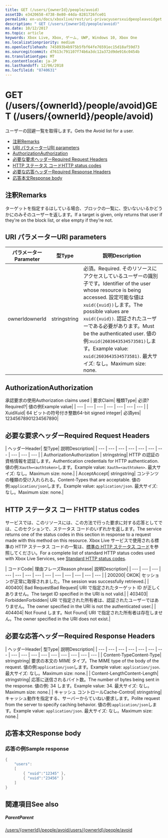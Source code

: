 ```yaml
---
title: GET (/users/{ownerId}/people/avoid)
assetID: e3420658-4738-8e80-44da-8281726fce01
permalink: en-us/docs/xboxlive/rest/uri-privacyusersxuidpeopleavoidget.html
description: " GET (/users/{ownerId}/people/avoid)"
ms.date: 10/12/2017
ms.topic: article
keywords: Xbox Live, Xbox, ゲーム, UWP, Windows 10, Xbox One
ms.localizationpriority: medium
ms.openlocfilehash: 745893b4b975b5fbf64fe76591ec15d18af59d73
ms.sourcegitcommit: d7613c791107f74b6a3dc12a372d9de916c0454b
ms.translationtype: MT
ms.contentlocale: ja-JP
ms.lasthandoff: 12/06/2018
ms.locfileid: "8740631"
---
```

# <a name="get-usersowneridpeopleavoid"></a><span data-ttu-id="f39e9-104">GET (/users/{ownerId}/people/avoid)</span><span class="sxs-lookup"><span data-stu-id="f39e9-104">GET (/users/{ownerId}/people/avoid)</span></span>
<span data-ttu-id="f39e9-105">ユーザーの回避一覧を取得します。</span><span class="sxs-lookup"><span data-stu-id="f39e9-105">Gets the Avoid list for a user.</span></span>

  * [<span data-ttu-id="f39e9-106">注釈</span><span class="sxs-lookup"><span data-stu-id="f39e9-106">Remarks</span></span>](#ID4EQ)
  * [<span data-ttu-id="f39e9-107">URI パラメーター</span><span class="sxs-lookup"><span data-stu-id="f39e9-107">URI parameters</span></span>](#ID4EZ)
  * [<span data-ttu-id="f39e9-108">Authorization</span><span class="sxs-lookup"><span data-stu-id="f39e9-108">Authorization</span></span>](#ID4EEB)
  * [<span data-ttu-id="f39e9-109">必要な要求ヘッダー</span><span class="sxs-lookup"><span data-stu-id="f39e9-109">Required Request Headers</span></span>](#ID4EJC)
  * [<span data-ttu-id="f39e9-110">HTTP ステータス コード</span><span class="sxs-lookup"><span data-stu-id="f39e9-110">HTTP status codes</span></span>](#ID4EYD)
  * [<span data-ttu-id="f39e9-111">必要な応答ヘッダー</span><span class="sxs-lookup"><span data-stu-id="f39e9-111">Required Response Headers</span></span>](#ID4E1F)
  * [<span data-ttu-id="f39e9-112">応答本文</span><span class="sxs-lookup"><span data-stu-id="f39e9-112">Response body</span></span>](#ID4ESH)

<a id="ID4EQ"></a>


## <a name="remarks"></a><span data-ttu-id="f39e9-113">注釈</span><span class="sxs-lookup"><span data-stu-id="f39e9-113">Remarks</span></span>

<span data-ttu-id="f39e9-114">ターゲットを指定するはしている場合、ブロックの一覧に、空いないいるかどうかにのみそのユーザーを返します。</span><span class="sxs-lookup"><span data-stu-id="f39e9-114">If a target is given, only returns that user if they're on the block list, or else empty if they're not.</span></span>

<a id="ID4EZ"></a>


## <a name="uri-parameters"></a><span data-ttu-id="f39e9-115">URI パラメーター</span><span class="sxs-lookup"><span data-stu-id="f39e9-115">URI parameters</span></span>

| <span data-ttu-id="f39e9-116">パラメーター</span><span class="sxs-lookup"><span data-stu-id="f39e9-116">Parameter</span></span>| <span data-ttu-id="f39e9-117">型</span><span class="sxs-lookup"><span data-stu-id="f39e9-117">Type</span></span>| <span data-ttu-id="f39e9-118">説明</span><span class="sxs-lookup"><span data-stu-id="f39e9-118">Description</span></span>|
| --- | --- | --- |
| <span data-ttu-id="f39e9-119">ownerId</span><span class="sxs-lookup"><span data-stu-id="f39e9-119">ownerId</span></span>| <span data-ttu-id="f39e9-120">string</span><span class="sxs-lookup"><span data-stu-id="f39e9-120">string</span></span>| <span data-ttu-id="f39e9-121">必須。</span><span class="sxs-lookup"><span data-stu-id="f39e9-121">Required.</span></span> <span data-ttu-id="f39e9-122">そのリソースにアクセスしているユーザーの識別子です。</span><span class="sxs-lookup"><span data-stu-id="f39e9-122">Identifier of the user whose resource is being accessed.</span></span> <span data-ttu-id="f39e9-123">設定可能な値は<code>xuid({xuid})</code>します。</span><span class="sxs-lookup"><span data-stu-id="f39e9-123">The possible values are <code>xuid({xuid})</code>.</span></span> <span data-ttu-id="f39e9-124">認証されたユーザーである必要があります。</span><span class="sxs-lookup"><span data-stu-id="f39e9-124">Must be the authenticated user.</span></span> <span data-ttu-id="f39e9-125">値の例:<code>xuid(2603643534573581)</code>します。</span><span class="sxs-lookup"><span data-stu-id="f39e9-125">Example value: <code>xuid(2603643534573581)</code>.</span></span> <span data-ttu-id="f39e9-126">最大サイズ: なし。</span><span class="sxs-lookup"><span data-stu-id="f39e9-126">Maximum size: none.</span></span> |

<a id="ID4EEB"></a>


## <a name="authorization"></a><span data-ttu-id="f39e9-127">Authorization</span><span class="sxs-lookup"><span data-stu-id="f39e9-127">Authorization</span></span>

<span data-ttu-id="f39e9-128">承認要求の使用</span><span class="sxs-lookup"><span data-stu-id="f39e9-128">Authorization claims used</span></span> | <span data-ttu-id="f39e9-129">要求</span><span class="sxs-lookup"><span data-stu-id="f39e9-129">Claim</span></span>| <span data-ttu-id="f39e9-130">種類</span><span class="sxs-lookup"><span data-stu-id="f39e9-130">Type</span></span>| <span data-ttu-id="f39e9-131">必須?</span><span class="sxs-lookup"><span data-stu-id="f39e9-131">Required?</span></span>| <span data-ttu-id="f39e9-132">値の例</span><span class="sxs-lookup"><span data-stu-id="f39e9-132">Example value</span></span>|
| --- | --- | --- | --- | --- | --- | --- |
| <span data-ttu-id="f39e9-133">Xuid</span><span class="sxs-lookup"><span data-stu-id="f39e9-133">Xuid</span></span>| <span data-ttu-id="f39e9-134">64 ビットの符号付き整数</span><span class="sxs-lookup"><span data-stu-id="f39e9-134">64-bit signed integer</span></span>| <span data-ttu-id="f39e9-135">必須</span><span class="sxs-lookup"><span data-stu-id="f39e9-135">yes</span></span>| <span data-ttu-id="f39e9-136">1234567890</span><span class="sxs-lookup"><span data-stu-id="f39e9-136">1234567890</span></span>|

<a id="ID4EJC"></a>


## <a name="required-request-headers"></a><span data-ttu-id="f39e9-137">必要な要求ヘッダー</span><span class="sxs-lookup"><span data-stu-id="f39e9-137">Required Request Headers</span></span>

| <span data-ttu-id="f39e9-138">ヘッダー</span><span class="sxs-lookup"><span data-stu-id="f39e9-138">Header</span></span>| <span data-ttu-id="f39e9-139">型</span><span class="sxs-lookup"><span data-stu-id="f39e9-139">Type</span></span>| <span data-ttu-id="f39e9-140">説明</span><span class="sxs-lookup"><span data-stu-id="f39e9-140">Description</span></span>|
| --- | --- | --- | --- | --- | --- | --- | --- | --- | --- |
| <span data-ttu-id="f39e9-141">Authorization</span><span class="sxs-lookup"><span data-stu-id="f39e9-141">Authorization</span></span> | <span data-ttu-id="f39e9-142">string</span><span class="sxs-lookup"><span data-stu-id="f39e9-142">string</span></span>| <span data-ttu-id="f39e9-143">HTTP の認証の資格情報を認証します。</span><span class="sxs-lookup"><span data-stu-id="f39e9-143">Authentication credentials for HTTP authentication.</span></span> <span data-ttu-id="f39e9-144">値の例:<code>Xauth=&lt;authtoken></code>します。</span><span class="sxs-lookup"><span data-stu-id="f39e9-144">Example value: <code>Xauth=&lt;authtoken></code>.</span></span> <span data-ttu-id="f39e9-145">最大サイズ: なし。</span><span class="sxs-lookup"><span data-stu-id="f39e9-145">Maximum size: none.</span></span>|
| <span data-ttu-id="f39e9-146">Accept</span><span class="sxs-lookup"><span data-stu-id="f39e9-146">Accept</span></span>| <span data-ttu-id="f39e9-147">string</span><span class="sxs-lookup"><span data-stu-id="f39e9-147">string</span></span>| <span data-ttu-id="f39e9-148">コンテンツの種類の受け入れられる。</span><span class="sxs-lookup"><span data-stu-id="f39e9-148">Content-Types that are acceptable.</span></span> <span data-ttu-id="f39e9-149">値の例:<code>application/json</code>します。</span><span class="sxs-lookup"><span data-stu-id="f39e9-149">Example value: <code>application/json</code>.</span></span> <span data-ttu-id="f39e9-150">最大サイズ: なし。</span><span class="sxs-lookup"><span data-stu-id="f39e9-150">Maximum size: none.</span></span>|

<a id="ID4EYD"></a>


## <a name="http-status-codes"></a><span data-ttu-id="f39e9-151">HTTP ステータス コード</span><span class="sxs-lookup"><span data-stu-id="f39e9-151">HTTP status codes</span></span>

<span data-ttu-id="f39e9-152">サービスでは、このリソースには、この方法で行った要求に対する応答としてでは、このセクションで、ステータス コードのいずれかを返します。</span><span class="sxs-lookup"><span data-stu-id="f39e9-152">The service returns one of the status codes in this section in response to a request made with this method on this resource.</span></span> <span data-ttu-id="f39e9-153">Xbox Live サービスで使用される標準の HTTP ステータス コードの一覧は、[標準の HTTP ステータス コード](../../additional/httpstatuscodes.md)を参照してください。</span><span class="sxs-lookup"><span data-stu-id="f39e9-153">For a complete list of standard HTTP status codes used with Xbox Live Services, see [Standard HTTP status codes](../../additional/httpstatuscodes.md).</span></span>

| <span data-ttu-id="f39e9-154">コード</span><span class="sxs-lookup"><span data-stu-id="f39e9-154">Code</span></span>| <span data-ttu-id="f39e9-155">理由フレーズ</span><span class="sxs-lookup"><span data-stu-id="f39e9-155">Reason phrase</span></span>| <span data-ttu-id="f39e9-156">説明</span><span class="sxs-lookup"><span data-stu-id="f39e9-156">Description</span></span>|
| --- | --- | --- | --- | --- | --- | --- | --- | --- | --- | --- | --- | --- |
| <span data-ttu-id="f39e9-157">200</span><span class="sxs-lookup"><span data-stu-id="f39e9-157">200</span></span>| <span data-ttu-id="f39e9-158">OK</span><span class="sxs-lookup"><span data-stu-id="f39e9-158">OK</span></span>| <span data-ttu-id="f39e9-159">セッションが正常に取得されました。</span><span class="sxs-lookup"><span data-stu-id="f39e9-159">The session was successfully retrieved.</span></span>|
| <span data-ttu-id="f39e9-160">400</span><span class="sxs-lookup"><span data-stu-id="f39e9-160">400</span></span>| <span data-ttu-id="f39e9-161">Bad Request</span><span class="sxs-lookup"><span data-stu-id="f39e9-161">Bad Request</span></span>| <span data-ttu-id="f39e9-162">URI で指定されたターゲット ID が正しくありません。</span><span class="sxs-lookup"><span data-stu-id="f39e9-162">The target ID specified in the URI is not valid.</span></span>|
| <span data-ttu-id="f39e9-163">403</span><span class="sxs-lookup"><span data-stu-id="f39e9-163">403</span></span>| <span data-ttu-id="f39e9-164">Forbidden</span><span class="sxs-lookup"><span data-stu-id="f39e9-164">Forbidden</span></span>| <span data-ttu-id="f39e9-165">URI で指定された所有者は、認証されたユーザーではありません。</span><span class="sxs-lookup"><span data-stu-id="f39e9-165">The owner specified in the URI is not the authenticated user.</span></span>|
| <span data-ttu-id="f39e9-166">404</span><span class="sxs-lookup"><span data-stu-id="f39e9-166">404</span></span>| <span data-ttu-id="f39e9-167">Not Found します。</span><span class="sxs-lookup"><span data-stu-id="f39e9-167">Not Found</span></span>| <span data-ttu-id="f39e9-168">URI で指定された所有者は存在しません。</span><span class="sxs-lookup"><span data-stu-id="f39e9-168">The owner specified in the URI does not exist.</span></span>|

<a id="ID4E1F"></a>


## <a name="required-response-headers"></a><span data-ttu-id="f39e9-169">必要な応答ヘッダー</span><span class="sxs-lookup"><span data-stu-id="f39e9-169">Required Response Headers</span></span>

| <span data-ttu-id="f39e9-170">ヘッダー</span><span class="sxs-lookup"><span data-stu-id="f39e9-170">Header</span></span>| <span data-ttu-id="f39e9-171">型</span><span class="sxs-lookup"><span data-stu-id="f39e9-171">Type</span></span>| <span data-ttu-id="f39e9-172">説明</span><span class="sxs-lookup"><span data-stu-id="f39e9-172">Description</span></span>|
| --- | --- | --- | --- | --- | --- | --- | --- | --- | --- | --- | --- | --- | --- | --- | --- |
| <span data-ttu-id="f39e9-173">Content-Type</span><span class="sxs-lookup"><span data-stu-id="f39e9-173">Content-Type</span></span>| <span data-ttu-id="f39e9-174">string</span><span class="sxs-lookup"><span data-stu-id="f39e9-174">string</span></span>| <span data-ttu-id="f39e9-175">要求の本文の MIME タイプ。</span><span class="sxs-lookup"><span data-stu-id="f39e9-175">The MIME type of the body of the request.</span></span> <span data-ttu-id="f39e9-176">値の例:<code>application/json</code>します。</span><span class="sxs-lookup"><span data-stu-id="f39e9-176">Example value: <code>application/json</code>.</span></span> <span data-ttu-id="f39e9-177">最大サイズ: なし。</span><span class="sxs-lookup"><span data-stu-id="f39e9-177">Maximum size: none.</span></span>|
| <span data-ttu-id="f39e9-178">Content-Length</span><span class="sxs-lookup"><span data-stu-id="f39e9-178">Content-Length</span></span>| <span data-ttu-id="f39e9-179">string</span><span class="sxs-lookup"><span data-stu-id="f39e9-179">string</span></span>| <span data-ttu-id="f39e9-180">応答に送信されるバイト数。</span><span class="sxs-lookup"><span data-stu-id="f39e9-180">The number of bytes being sent in the response.</span></span> <span data-ttu-id="f39e9-181">値の例: 34 します。</span><span class="sxs-lookup"><span data-stu-id="f39e9-181">Example value: 34.</span></span> <span data-ttu-id="f39e9-182">最大サイズ: なし。</span><span class="sxs-lookup"><span data-stu-id="f39e9-182">Maximum size: none.</span></span>|
| <span data-ttu-id="f39e9-183">キャッシュ コントロール</span><span class="sxs-lookup"><span data-stu-id="f39e9-183">Cache-Control</span></span>| <span data-ttu-id="f39e9-184">string</span><span class="sxs-lookup"><span data-stu-id="f39e9-184">string</span></span>| <span data-ttu-id="f39e9-185">キャッシュ動作を指定する、サーバーからていねい要求します。</span><span class="sxs-lookup"><span data-stu-id="f39e9-185">Polite request from the server to specify caching behavior.</span></span> <span data-ttu-id="f39e9-186">値の例:<code>application/json</code>します。</span><span class="sxs-lookup"><span data-stu-id="f39e9-186">Example value: <code>application/json</code>.</span></span> <span data-ttu-id="f39e9-187">最大サイズ: なし。</span><span class="sxs-lookup"><span data-stu-id="f39e9-187">Maximum size: none.</span></span>|

<a id="ID4ESH"></a>


## <a name="response-body"></a><span data-ttu-id="f39e9-188">応答本文</span><span class="sxs-lookup"><span data-stu-id="f39e9-188">Response body</span></span>

<a id="ID4EYH"></a>


### <a name="sample-response"></a><span data-ttu-id="f39e9-189">応答の例</span><span class="sxs-lookup"><span data-stu-id="f39e9-189">Sample response</span></span>


```cpp
{
    "users":
    [
        { "xuid":"12345" },
        { "xuid":"23456" }
    ]
}

```


<a id="ID4EDAAC"></a>


## <a name="see-also"></a><span data-ttu-id="f39e9-190">関連項目</span><span class="sxs-lookup"><span data-stu-id="f39e9-190">See also</span></span>

<a id="ID4EFAAC"></a>


##### <a name="parent"></a><span data-ttu-id="f39e9-191">Parent</span><span class="sxs-lookup"><span data-stu-id="f39e9-191">Parent</span></span>

[<span data-ttu-id="f39e9-192">/users/{ownerId}/people/avoid</span><span class="sxs-lookup"><span data-stu-id="f39e9-192">/users/{ownerId}/people/avoid</span></span>](uri-privacyusersxuidpeopleavoid.md)
